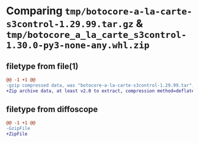 # Comparing `tmp/botocore-a-la-carte-s3control-1.29.99.tar.gz` & `tmp/botocore_a_la_carte_s3control-1.30.0-py3-none-any.whl.zip`

## filetype from file(1)

```diff
@@ -1 +1 @@
-gzip compressed data, was "botocore-a-la-carte-s3control-1.29.99.tar", last modified: Sat Mar 25 01:23:09 2023, max compression
+Zip archive data, at least v2.0 to extract, compression method=deflate
```

## filetype from diffoscope

```diff
@@ -1 +1 @@
-GzipFile
+ZipFile
```

